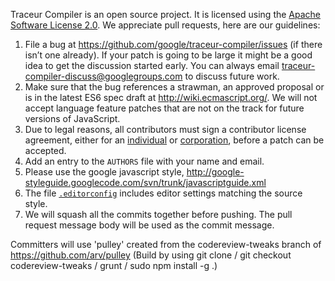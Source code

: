 Traceur Compiler is an open source project. It is licensed using the
[Apache Software License 2.0](http://www.apache.org/licenses/LICENSE-2.0.html).
We appreciate pull requests, here are our guidelines:

1. File a bug at https://github.com/google/traceur-compiler/issues (if there
isn’t one already). If your patch is going to be large it might be a good idea
to get the discussion started early. You can always email
traceur-compiler-discuss@googlegroups.com to discuss future work.
1. Make sure that the bug references a strawman, an approved proposal or is in the
latest ES6 spec draft at http://wiki.ecmascript.org/. We will not accept
language feature patches that are not on the track for future versions of
JavaScript.
1. Due to legal reasons, all contributors must sign a contributor license
agreement, either for an
[individual](http://code.google.com/legal/individual-cla-v1.0.html) or
[corporation](http://code.google.com/legal/corporate-cla-v1.0.html), before a
patch can be accepted.
1. Add an entry to the `AUTHORS` file with your name and email.
2. Please use the google javascript style, http://google-styleguide.googlecode.com/svn/trunk/javascriptguide.xml
3. The file [`.editorconfig`](http://editorconfig.org) includes editor settings matching the source style.
1. We will squash all the commits together before pushing. The pull request
message body will be used as the commit message.

Committers will use 'pulley' created from the codereview-tweaks branch of https://github.com/arv/pulley
(Build by using git clone / git checkout codereview-tweaks / grunt / sudo npm install -g .) 

